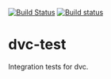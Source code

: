 [![Build Status](https://travis-ci.org/iterative/dvc-test.svg?branch=master)](https://travis-ci.org/iterative/dvc-test)
[![Build status](https://ci.appveyor.com/api/projects/status/9enxb296o7w94608?svg=true)](https://ci.appveyor.com/project/iterative/dvc-test)

# dvc-test
Integration tests for dvc.
